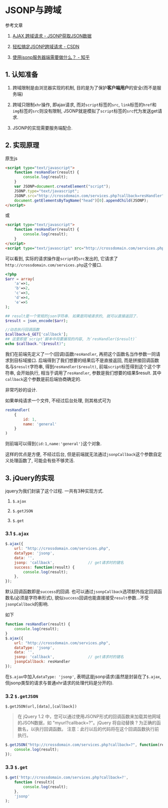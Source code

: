 # JSONP与跨域

参考文章

1. [AJAX 跨域请求 - JSONP获取JSON数据](http://justcoding.iteye.com/blog/1366102)

2. [轻松搞定JSONP跨域请求 - CSDN](http://blog.csdn.net/u014607184/article/details/52027879)

3. [使用jsonp服务器端需要做什么？ - 知乎](https://www.zhihu.com/question/57058052/answer/151670760)

## 1. 认知准备

1. 跨域限制是由浏览器实现的机制, 目的是为了保护**客户端用户**的安全(而不是服务端)

2. 跨域只限制`xhr`操作, 即ajax请求, 而对`script`标签的`src`, `link`标签的`href`和`img`标签的`src`则没有限制, JSONP就是模拟了`script`标签的`src`代为发送get请求.

3. JSONP的实现需要服务端配合.

## 2. 实现原理

原生js

```html
<script type="text/javascript">  
    function resHandler(result) {  
        console.log(result);
    }  
    var JSONP=document.createElement("script");  
    JSONP.type="text/javascript";  
    JSONP.src="http://crossdomain.com/services.php?callback=resHandler";  
    document.getElementsByTagName("head")[0].appendChild(JSONP);  
</script> 
```

或

```html
<script type="text/javascript">  
    function resHandler(result) {  
        console.log(result);
    }
</script>  
<script type="text/javascript" src="http://crossdomain.com/services.php?callback=resHandler"></script>  
```

可以看到, 实际的请求操作是`script`的`src`发出的, 它请求了`http://crossdomain.com/services.php`这个接口.

```php
<?php  
$arr = array(
    'a'=>1,
    'b'=>2,
    'c'=>3,
    'd'=>4,
    'e'=>5
);

## result是一个常规的json字符串. 如果是同域请求的, 就可以直接返回了.
$result = json_encode($arr);

//动态执行回调函数
$callback=$_GET['callback'];
## 这里即是`script`脚本中将要展现的内容, 为`resHandler($result)`
echo $callback."($result)";
```

我们在前端先定义了一个(回调)函数`resHandler`, 再把这个函数名当作参数一同请求到目标域接口. 后端得到了我们想要的结果后不是直接返回, 而是拼接回调函数名与`$result`字符串, 得到`resHandler($result)`, 前端`script`标签得到这个这个字符串, 会开始执行, 相当于调用了`resHandler`, 参数是我们想要的结果$result. 其中`callback`这个参数是前后端协商确定的.

非常巧妙的设计.

如果单纯请求一个文件, 不经过后台处理, 则其格式可为

```js
resHandler(
    {
        id: 1,
        name: 'general'
    }
)
```

则前端可以得到`{id:1,name:'general'}`这个对象.

这样的优点是方便, 不经过后台, 但是前端就无法通过`jsonpCallback`这个参数自定义处理函数了, 可能会有些不够灵活.

## 3. jQuery的实现

jquery为我们封装了这个过程. 一共有3种实现方式.

1. `$.ajax`

2. `$.getJSON`

3. `$.get`

### 3.1 `$.ajax`

```js
$.ajax({  
    url: "http://crossdomain.com/services.php",  
    dataType: 'jsonp',
    data: '',
    jsonp: 'callback',               // get请求时的键名
    success: function(result) {
        console.log(result);
    },
});
```

默认回调函数即是`success`的回调. 也可以通过`jsonpCallback`选项额外指定回调函数名(必须是字符串形式), 貌似`success`回调也能直接接受`result`参数...不受`jsonpCallback`的影响.

如下

```js
function resHandler(result) {
    console.log(result);
}
$.ajax({  
    url: "http://crossdomain.com/services.php",  
    dataType: 'jsonp',
    data: '',  
    jsonp: 'callback',               // get请求时的键名
    jsonpCallback: resHandler
});
```

在`$.ajax`中加入`dataType: 'jsonp'`, 表明这是jsonp请求(虽然是封装在了`$.ajax`, 但jsonp类型的请求与普通xhr请求的处理代码是分开的).

### 3.2 `$.getJSON`

`$.getJSON(url,[data],[callback])`

> 在 jQuery 1.2 中，您可以通过使用JSONP形式的回调函数来加载其他网域的JSON数据，如 "myurl?callback=?"。jQuery 将自动替换 ? 为正确的函数名，以执行回调函数。 注意：此行以后的代码将在这个回调函数执行前执行。

```js
$.getJSON("http://crossdomain.com/services.php?callback=?", function(result){
    console.log(result);
});
```

### 3.3 `$.get`

```js
$.get('http://crossdomain.com/services.php?callback=?', 
    function (result){
        console.log(result);
    },
    'jsonp'
);  
```